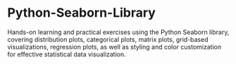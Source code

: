 # Python-Seaborn-Library
Hands-on learning and practical exercises using the Python Seaborn library, covering distribution plots, categorical plots, matrix plots, grid-based visualizations, regression plots, as well as styling and color customization for effective statistical data visualization.
